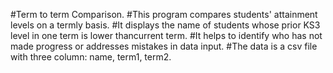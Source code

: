 #Term to term Comparison.
#This program compares students' attainment levels on a termly basis.
#It displays the name of students whose prior KS3 level in one term is lower thancurrent term.
#It helps to identify who has not made progress or addresses mistakes in data input.
#The data is a csv file with three column: name, term1, term2.
